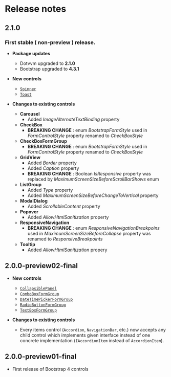 # Release notes

## 2.1.0
### First stable ( non-preview ) release.

* **Package updates**
    * Dotvvm upgraded to **2.1.0**
    * Bootstrap upgraded to **4.3.1**

* **New controls**
    * [```Spinner```](https://www.dotvvm.com/docs/controls/bootstrap4/Spinner)
    * [```Toast```](https://www.dotvvm.com/docs/controls/bootstrap4/Toast)

* **Changes to existing controls**
    * **Carousel**
        * Added *ImageAlternateTextBinding* property
    * **CheckBox**
        * **BREAKING CHANGE** : enum *BootstrapFormStyle* used in *FormControlStyle* property renamed to *CheckBoxStyle*
    * **CheckBoxFormGroup**
        * **BREAKING CHANGE** : enum *BootstrapFormStyle* used in *FormControlStyle* property renamed to *CheckBoxStyle*
    * **GridView**
        * Added *Border* property
        * Added *Caption* property
        * **BREAKING CHANGE** : Boolean *IsResponsive* property was replaced by *MaximumScreenSizeBeforeScrollBarShows* enum
    * **ListGroup**
        * Added *Type* property
        * Added *MaximumScreenSizeBeforeChangeToVertical* property
    * **ModalDialog**
        * Added *ScrollableContent* property
    * **Popover**
        * Added *AllowHtmlSanitization* property
    * **ResponsiveNavigation**
        * **BREAKING CHANGE** : enum *ResponsiveNavigationBreakpoins* used in *MaximumScreenSizeBeforeCollapse* property was renamed to *ResponsiveBreakpoints*
    * **Tooltip**
        * Added *AllowHtmlSanitization* propery
        
## 2.0.0-preview02-final
* **New controls**
  * [```CollapsiblePanel```](https://www.dotvvm.com/docs/controls/bootstrap4/CollapsiblePanel)
  * [```ComboBoxFormGroup```](https://www.dotvvm.com/docs/controls/bootstrap4/ComboBoxFormGroup)
  * [```DateTimePickerFormGroup```](https://www.dotvvm.com/docs/controls/bootstrap4/DateTimePickerFormGroup)
  * [```RadioButtonFormGroup```](https://www.dotvvm.com/docs/controls/bootstrap4/RadioButtonFormGroup)
  * [```TextBoxFormGroup```](https://www.dotvvm.com/docs/controls/bootstrap4/TextBoxFormGroup)

* **Changes to existing controls**
    * Every items control (```Accordion```, ```NavigationBar```, etc.) now accepts any child control which implements given interface instead of one concrete implementation (```IAccordionItem``` instead of ```AccordionItem```).

## 2.0.0-preview01-final
* First release of Bootstrap 4 controls